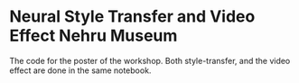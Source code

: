 # Neural Style Transfer and Video Effect Nehru Museum
The code for the poster of the workshop. Both style-transfer, and the video effect are done in the same notebook.
